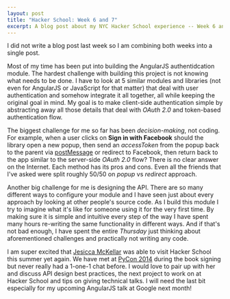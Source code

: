 ```yaml
---
layout: post
title: "Hacker School: Week 6 and 7"
excerpt: A blog post about my NYC Hacker School experience -- Week 6 and Week 7.
---
```

I did not write a blog post last week so I am combining both weeks into a single post.

Most of my time has been put into building the AngularJS authentidcation module.
The hardest challenge with building this project is not knowing what needs to be
done. I have to look at 5 similar modules and libraries (not even for AngularJS or
JavaScript for that matter) that deal with user authentication and somehow
integrate it all together, all while keeping the original goal in mind.
My goal is to make client-side authentication simple by abstracting away all
those details that deal with *OAuth 2.0* and token-based authentication flow.

The biggest challenge for me so far has been *decision-making*, not coding. For
example, when a user clicks on **Sign in with Facebook** should the library
open a new popup, then send an *accessToken* from the popup back to the parent
via [postMessage](https://developer.mozilla.org/en-US/docs/Web/API/Window.postMessage)
or redirect to Facebook, then return back to the app similar to the server-side
*OAuth 2.0* flow? There is no clear answer on the Internet. Each method has its
pros and cons. Even all the friends that I've asked were split roughly 50/50
on *popup* vs *redirect* approach.

Another big challenge for me is designing the API. There are so many different
ways to configure your module and I have seen just about every approach by
looking at other people's source code. As I build this module I try to imagine
what it's like for someone using it for the very first time. By making sure it
is simple and intuitive every step of the way I have spent many hours re-writing
the same functionality in different ways. And if that's not bad enough, I have
spent the entire *Thursday* just thinking about aforementioned challenges and
practically not writing any code.

I am super excited that [Jesicca McKellar](https://twitter.com/jessicamckellar)
was able to visit Hacker School this summer yet again. We have met at [PyCon 2014](https://us.pycon.org/2014/speaker/profile/64/)
during the book signing but never really had a 1-one-1 chat before. I would
love to pair up with her and discuss API design best practices, the next project
to work on at Hacker School and tips on giving technical talks. I will need the
last bit especially for my upcoming AngularJS talk at Google next month!